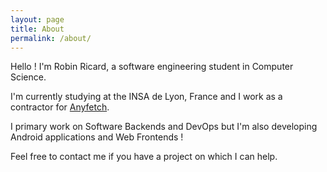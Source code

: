 ```yaml
---
layout: page
title: About
permalink: /about/
---
```


Hello ! I'm Robin Ricard, a software engineering student in Computer Science.

I'm currently studying at the INSA de Lyon, France and I work as a contractor for [Anyfetch](https://anyfetch.com).

I primary work on Software Backends and DevOps but I'm also developing Android applications and Web Frontends !

Feel free to contact me if you have a project on which I can help.
